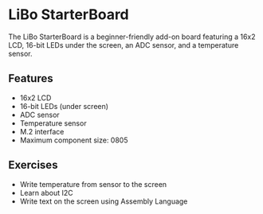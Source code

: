 # LiBo StarterBoard

The LiBo StarterBoard is a beginner-friendly add-on board featuring a 16x2 LCD, 16-bit LEDs under the screen, an ADC sensor, and a temperature sensor.

## Features

- 16x2 LCD
- 16-bit LEDs (under screen)
- ADC sensor
- Temperature sensor
- M.2 interface
- Maximum component size: 0805

## Exercises

- Write temperature from sensor to the screen
- Learn about I2C
- Write text on the screen using Assembly Language